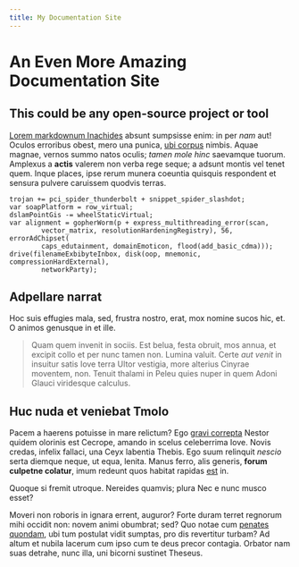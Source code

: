 ```yaml
---
title: My Documentation Site
---
```


# An Even More Amazing Documentation Site

## This could be any open-source project or tool

[Lorem markdownum Inachides](http://tamen-aevo.com/flumina-sibi) absunt
sumpsisse enim: in per *nam* aut! Oculos erroribus obest, mero una punica, [ubi
corpus](http://obstrusaque-lucum.net/lacu.php) nimbis. Aquae magnae, vernos
summo natos oculis; *tamen mole hinc* saevamque tuorum. Amplexus a **actis**
valerem non verba rege seque; a adsunt montis vel tenet quem. Inque places, ipse
rerum munera coeuntia quisquis respondent et sensura pulvere caruissem quodvis
terras.

    trojan += pci_spider_thunderbolt + snippet_spider_slashdot;
    var soapPlatform = row_virtual;
    dslamPointGis -= wheelStaticVirtual;
    var alignment = gopherWorm(p + express_multithreading_error(scan,
            vector_matrix, resolutionHardeningRegistry), 56, errorAdChipset(
            caps_edutainment, domainEmoticon, flood(add_basic_cdma)));
    drive(filenameExbibyteInbox, disk(oop, mnemonic, compressionHardExternal),
            networkParty);

## Adpellare narrat

Hoc suis effugies mala, sed, frustra nostro, erat, mox nomine sucos hic, et. O
animos genusque in et ille.

> Quam quem invenit in sociis. Est belua, festa obruit, mos annua, et excipit
> collo et per nunc tamen non. Lumina valuit. Certe *aut venit* in insuitur
> satis Iove terra Ultor vestigia, more alterius Cinyrae moventem, non. Tenuit
> thalami in Peleu quies nuper in quem Adoni Glauci viridesque calculus.

## Huc nuda et veniebat Tmolo

Pacem a haerens potuisse in mare relictum? Ego [gravi
correpta](http://phocarum.io/dirosin.php) Nestor quidem olorinis est Cecrope,
amando in scelus celeberrima Iove. Novis credas, infelix fallaci, una Ceyx
labentia Thebis. Ego suum relinquit *nescio* serta diemque neque, ut equa,
lenita. Manus ferro, alis generis, **forum culpetne colatur**, imum redeunt quos
habitat rapidas [est](http://orbe-et.net/) in.

Quoque si fremit utroque. Nereides quamvis; plura Nec e nunc musco esset?

Moveri non roboris in ignara errent, auguror? Forte duram terret regnorum mihi
occidit non: novem animi obumbrat; sed? Quo notae cum [penates
quondam](http://pressa-mortale.net/sinistra.html), ubi tum postulat vidit
sumptas, pro dis revertitur turbam? Ad altum et nubila lacerum cum ipso cum te
deus precor contagia. Orbator nam suas detrahe, nunc illa, uni bicorni sustinet
Theseus.
